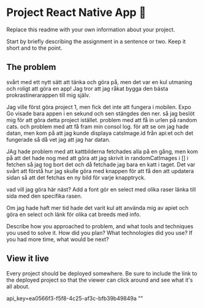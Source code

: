 # Project React Native App 📱

Replace this readme with your own information about your project.

Start by briefly describing the assignment in a sentence or two. Keep it short and to the point.

## The problem
svårt med ett nytt sätt att tänka och göra på, men det var en kul utmaning och roligt att göra en app! Jag tror att jag råkat bygga den bästa prokrastinerarappen till mig själv.

Jag ville först göra project 1, men fick det inte att fungera i mobilen. Expo Go visade bara appen i en sekund och sen stängdes den ner. så jag beslöt mig för att göra detta project istället. 
problem med att få in urlen på random cats. och problem med att få fram min consol log. för att se om jag hade datan, men kom på att jag kunde displaya catsImage.id från api:et och det fungerade så då vet jag att jag har datan.

JAg hade problem med att kattbilderna fetchades alla på en gång, men kom på att det hade nog med att göra att jag skrivit in randomCatImages i [] i fetchen så jag tog bort det och då fetchade jag bara en katt i taget. 
Det var svårt att förstå hur jag skulle göra med knappen för att få den att updatera sidan så att det fetchas en ny bild för varje knapptryck.


vad vill jag göra här näst?
Add a font
gör en select med olika raser länka till sida med den specifika rasen. 

Om jag hade haft mer tid hade det varit kul att använda mig av apiet och göra en select och länk för olika cat breeds med info. 


Describe how you approached to problem, and what tools and techniques you used to solve it. How did you plan? What technologies did you use? If you had more time, what would be next?

## View it live

Every project should be deployed somewhere. Be sure to include the link to the deployed project so that the viewer can click around and see what it's all about.

api_key=ea0566f3-f5f8-4c25-af3c-bfb39b49849a
""
